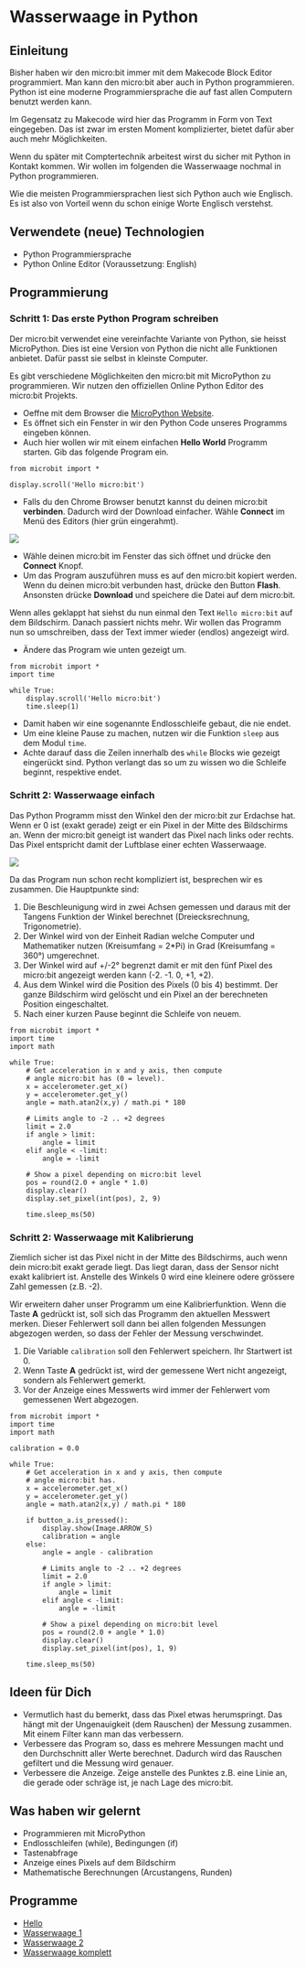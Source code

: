 # Wasserwaage in Python

## Einleitung

Bisher haben wir den micro:bit immer mit dem Makecode Block Editor programmiert. Man kann den micro:bit aber auch in Python programmieren. Python ist eine moderne Programmiersprache die auf fast allen Computern benutzt werden kann.

Im Gegensatz zu Makecode wird hier das Programm in Form von Text eingegeben. Das ist zwar im ersten Moment komplizierter, bietet dafür aber auch mehr Möglichkeiten.

Wenn du später mit Comptertechnik arbeitest wirst du sicher mit Python in Kontakt kommen. Wir wollen im folgenden die Wasserwaage nochmal in Python programmieren.

Wie die meisten Programmiersprachen liest sich Python auch wie Englisch. Es ist also von Vorteil wenn du schon einige Worte Englisch verstehst.


## Verwendete (neue) Technologien

*   Python Programmiersprache
*   Python Online Editor (Voraussetzung: English)


## Programmierung

### Schritt 1: Das erste Python Program schreiben

Der micro:bit verwendet eine vereinfachte Variante von Python, sie heisst MicroPython. Dies ist eine Version von Python die nicht alle Funktionen anbietet. Dafür passt sie selbst in kleinste Computer.

Es gibt verschiedene Möglichkeiten den micro:bit mit MicroPython zu programmieren. Wir nutzen den offiziellen Online Python Editor des micro:bit Projekts.

*   Oeffne mit dem Browser die [MicroPython Website](https://python-editor-2-0-0-beta-4.microbit.org/#). 
*   Es öffnet sich ein Fenster in wir den Python Code unseres Programms eingeben können.
*   Auch hier wollen wir mit einem einfachen **Hello World** Programm starten. Gib das folgende Program ein.

```
from microbit import *

display.scroll('Hello micro:bit')
```

*   Falls du den Chrome Browser benutzt kannst du deinen micro:bit **verbinden**. Dadurch wird der Download einfacher. Wähle **Connect** im Menü des Editors (hier grün eingerahmt).

![](image1.png)

*   Wähle deinen micro:bit im Fenster das sich öffnet und drücke den **Connect** Knopf.
*   Um das Program auszuführen muss es auf den micro:bit kopiert werden. Wenn du deinen micro:bit verbunden hast, drücke den Button **Flash**. Ansonsten drücke **Download** und speichere die Datei auf dem micro:bit.

Wenn alles geklappt hat siehst du nun einmal den Text ```Hello micro:bit``` auf dem Bildschirm. Danach passiert nichts mehr. Wir wollen das Programm nun so umschreiben, dass der Text immer wieder (endlos) angezeigt wird.

*   Ändere das Program wie unten gezeigt um.

```
from microbit import *
import time

while True:
    display.scroll('Hello micro:bit')
    time.sleep(1)   
```

*   Damit haben wir eine sogenannte Endlosschleife gebaut, die nie endet.
*   Um eine kleine Pause zu machen, nutzen wir die Funktion ```sleep``` aus dem Modul ```time```.
*   Achte darauf dass die Zeilen innerhalb des ```while``` Blocks wie gezeigt eingerückt sind. Python verlangt das so um zu wissen wo die Schleife beginnt, respektive endet.



### Schritt 2: Wasserwaage einfach

Das Python Programm misst den Winkel den der micro:bit zur Erdachse hat. Wenn er 0 ist (exakt gerade) zeigt er ein Pixel in der Mitte des Bildschirms an. Wenn der micro:bit geneigt ist wandert das Pixel nach links oder rechts. Das Pixel entspricht damit der Luftblase einer echten Wasserwaage.

![](image16.png)

Da das Program nun schon recht kompliziert ist, besprechen wir es zusammen. Die Hauptpunkte sind:
1.  Die Beschleunigung wird in zwei Achsen gemessen und daraus mit der Tangens Funktion der Winkel berechnet (Dreiecksrechnung, Trigonometrie).
1.  Der Winkel wird von der Einheit Radian welche Computer und Mathematiker nutzen (Kreisumfang = 2*Pi) in Grad (Kreisumfang = 360°) umgerechnet.
1.  Der Winkel wird auf +/-2° begrenzt damit er mit den fünf Pixel des micro:bit angezeigt werden kann (-2. -1. 0, +1, +2).
1.  Aus dem Winkel wird die Position des Pixels (0 bis 4) bestimmt. Der ganze Bildschirm wird gelöscht und ein Pixel an der berechneten Position eingeschaltet.
1.  Nach einer kurzen Pause beginnt die Schleife von neuem.

```
from microbit import *
import time
import math

while True:
    # Get acceleration in x and y axis, then compute
    # angle micro:bit has (0 = level).
    x = accelerometer.get_x()
    y = accelerometer.get_y()
    angle = math.atan2(x,y) / math.pi * 180    
    
    # Limits angle to -2 .. +2 degrees
    limit = 2.0
    if angle > limit:
        angle = limit
    elif angle < -limit:
        angle = -limit

    # Show a pixel depending on micro:bit level
    pos = round(2.0 + angle * 1.0)
    display.clear()
    display.set_pixel(int(pos), 2, 9)

    time.sleep_ms(50)
```


### Schritt 2: Wasserwaage mit Kalibrierung

Ziemlich sicher ist das Pixel nicht in der Mitte des Bildschirms, auch wenn dein micro:bit exakt gerade liegt. Das liegt daran, dass der Sensor nicht exakt kalibriert ist. Anstelle des Winkels 0 wird eine kleinere odere grössere Zahl gemessen (z.B. -2).

Wir erweitern daher unser Programm um eine Kalibrierfunktion. Wenn die Taste **A** gedrückt ist, soll sich das Programm den aktuellen Messwert merken. Dieser Fehlerwert soll dann bei allen folgenden Messungen abgezogen werden, so dass der Fehler der Messung verschwindet.

1.  Die Variable ```calibration``` soll den Fehlerwert speichern. Ihr Startwert ist 0.
1.  Wenn Taste **A** gedrückt ist, wird der gemessene Wert nicht angezeigt, sondern als Fehlerwert gemerkt.
1.  Vor der Anzeige eines Messwerts wird immer der Fehlerwert vom gemessenen Wert abgezogen.

```
from microbit import *
import time
import math

calibration = 0.0

while True:
    # Get acceleration in x and y axis, then compute
    # angle micro:bit has.
    x = accelerometer.get_x()
    y = accelerometer.get_y()
    angle = math.atan2(x,y) / math.pi * 180    
    
    if button_a.is_pressed():
        display.show(Image.ARROW_S)
        calibration = angle
    else:
        angle = angle - calibration

        # Limits angle to -2 .. +2 degrees
        limit = 2.0
        if angle > limit:
            angle = limit
        elif angle < -limit:
            angle = -limit
        
        # Show a pixel depending on micro:bit level
        pos = round(2.0 + angle * 1.0)
        display.clear()
        display.set_pixel(int(pos), 1, 9)

    time.sleep_ms(50)
```


## Ideen für Dich

*   Vermutlich hast du bemerkt, dass das Pixel etwas herumspringt. Das hängt mit der Ungenauigkeit (dem Rauschen) der Messung zusammen. Mit einem Filter kann man das verbessern. 
*   Verbessere das Program so, dass es mehrere Messungen macht und den Durchschnitt aller Werte berechnet. Dadurch wird das Rauschen gefiltert und die Messung wird genauer.
*   Verbessere die Anzeige. Zeige anstelle des Punktes z.B. eine Linie an, die gerade oder schräge ist, je nach Lage des micro:bit.


## Was haben wir gelernt

*   Programmieren mit MicroPython
*   Endlosschleifen (while), Bedingungen (if)
*   Tastenabfrage
*   Anzeige eines Pixels auf dem Bildschirm
*   Mathematische Berechnungen (Arcustangens, Runden)



## Programme

*   [Hello](./hello.py)
*   [Wasserwaage 1](./level_1.py)
*   [Wasserwaage 2](./level_2.py)
*   [Wasserwaage komplett](./level_final.py)

